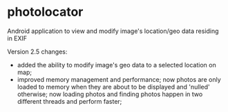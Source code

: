 # photolocator
Android application to view and modify image's location/geo data residing in EXIF

Version 2.5 changes:
- added the ability to modify image's geo data to a selected location on map;
- improved memory management and performance; now photos are only loaded to memory when they are about to be displayed and 'nulled' otherwise; now loading photos and finding photos happen in two different threads and perform faster;

